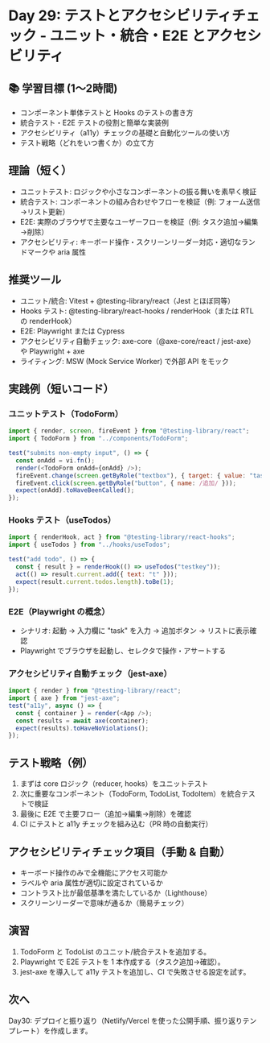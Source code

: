 # Day 29: テストとアクセシビリティチェック - ユニット・統合・E2E とアクセシビリティ

## 📚 学習目標 (1〜2時間)

- コンポーネント単体テストと Hooks のテストの書き方  
- 統合テスト・E2E テストの役割と簡単な実装例  
- アクセシビリティ（a11y）チェックの基礎と自動化ツールの使い方  
- テスト戦略（どれをいつ書くか）の立て方

## 理論（短く）

- ユニットテスト: ロジックや小さなコンポーネントの振る舞いを素早く検証  
- 統合テスト: コンポーネントの組み合わせやフローを検証（例: フォーム送信→リスト更新）  
- E2E: 実際のブラウザで主要なユーザーフローを検証（例: タスク追加→編集→削除）  
- アクセシビリティ: キーボード操作・スクリーンリーダー対応・適切なランドマークや aria 属性

## 推奨ツール

- ユニット/統合: Vitest + @testing-library/react（Jest とほぼ同等）  
- Hooks テスト: @testing-library/react-hooks / renderHook（または RTL の renderHook）  
- E2E: Playwright または Cypress  
- アクセシビリティ自動チェック: axe-core（@axe-core/react / jest-axe）や Playwright + axe  
- ライティング: MSW (Mock Service Worker) で外部 API をモック

## 実践例（短いコード）

### ユニットテスト（TodoForm）
```javascript
import { render, screen, fireEvent } from "@testing-library/react";
import { TodoForm } from "../components/TodoForm";

test("submits non-empty input", () => {
  const onAdd = vi.fn();
  render(<TodoForm onAdd={onAdd} />);
  fireEvent.change(screen.getByRole("textbox"), { target: { value: "task" } });
  fireEvent.click(screen.getByRole("button", { name: /追加/ }));
  expect(onAdd).toHaveBeenCalled();
});
```

### Hooks テスト（useTodos）
```javascript
import { renderHook, act } from "@testing-library/react-hooks";
import { useTodos } from "../hooks/useTodos";

test("add todo", () => {
  const { result } = renderHook(() => useTodos("testkey"));
  act(() => result.current.add({ text: "t" }));
  expect(result.current.todos.length).toBe(1);
});
```

### E2E（Playwright の概念）
- シナリオ: 起動 -> 入力欄に "task" を入力 -> 追加ボタン -> リストに表示確認
- Playwright でブラウザを起動し、セレクタで操作・アサートする

### アクセシビリティ自動チェック（jest-axe）
```javascript
import { render } from "@testing-library/react";
import { axe } from "jest-axe";
test("a11y", async () => {
  const { container } = render(<App />);
  const results = await axe(container);
  expect(results).toHaveNoViolations();
});
```

## テスト戦略（例）

1. まずは core ロジック（reducer, hooks）をユニットテスト  
2. 次に重要なコンポーネント（TodoForm, TodoList, TodoItem）を統合テストで検証  
3. 最後に E2E で主要フロー（追加→編集→削除）を確認  
4. CI にテストと a11y チェックを組み込む（PR 時の自動実行）

## アクセシビリティチェック項目（手動 & 自動）

- キーボード操作のみで全機能にアクセス可能か  
- ラベルや aria 属性が適切に設定されているか  
- コントラスト比が最低基準を満たしているか（Lighthouse）  
- スクリーンリーダーで意味が通るか（簡易チェック）

## 演習

1. TodoForm と TodoList のユニット/統合テストを追加する。  
2. Playwright で E2E テストを 1 本作成する（タスク追加→確認）。  
3. jest-axe を導入して a11y テストを追加し、CI で失敗させる設定を試す。

## 次へ

Day30: デプロイと振り返り（Netlify/Vercel を使った公開手順、振り返りテンプレート）を作成します。
